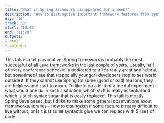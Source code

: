 ```yaml
---
title: "What if Spring framework disappeared for a week?"
description: "How to distinguish important framework features from syntatic glue."
day: "19"
track: "B"
start: "10:45"
end: "11:20"
outputs:
- html
- calendar
---
```


This talk is a bit provocative. Spring framework is probably the most successful of all Java frameworks in the last couple of years. Usually, half of every conference schedule is dedicated to it. It's really great and helpful, but sometimes I see that (especially younger) developers stop to see world outside it. If they cannot use Spring for some (good or bad) reasons, they are helpless and start to moan. I'd like to do a kind of a mental experiment – what would one do in such a situation, which stuff is really essential and which is such syntax sugar that is easily replaced. This talk is mostly Spring/Java based, but I'd like to make some general observations about frameworks/libraries – how to distinguish if some feature is really difficult to live without, or is it just some syntactic glue we can replace with 5 lines of code.
